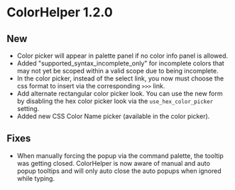 # ColorHelper 1.2.0

## New

- Color picker will appear in palette panel if no color info panel is
allowed.
- Added "supported_syntax_incomplete_only" for incomplete colors that
may not yet be scoped within a valid scope due to being incomplete.
- In the color picker, instead of the select link, you now must choose the css format to insert via the corresponding `>>>` link.
- Add alternate rectangular color picker look.  You can use the new form by disabling the hex color picker look via the `use_hex_color_picker` setting.
- Added new CSS Color Name picker (available in the color picker).

## Fixes

- When manually forcing the popup via the command palette, the tooltip was getting closed.  ColorHelper is now aware of manual and auto popup tooltips and will only auto close the auto popups when ignored while typing.

